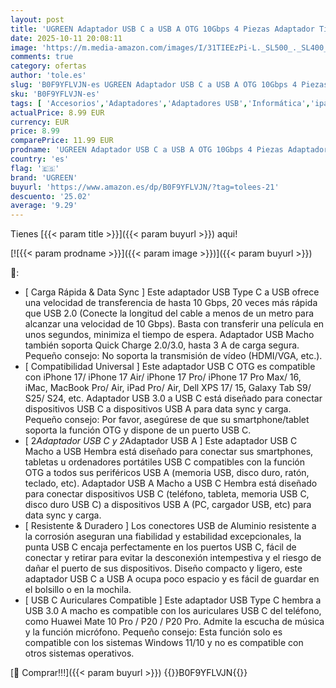 ```yaml
---
layout: post
title: 'UGREEN Adaptador USB C a USB A OTG 10Gbps 4 Piezas Adaptador Tipo A a Tipo C Carga Rápida Data Sync Compatible con iPhone 17 Pro MAX Air MacBook Air iPad Galaxy S25'
date: 2025-10-11 20:08:11
image: 'https://m.media-amazon.com/images/I/31TIEEzPi-L._SL500_._SL400_.jpg'
comments: true
category: ofertas
author: 'tole.es'
slug: 'B0F9YFLVJN-es UGREEN Adaptador USB C a USB A OTG 10Gbps 4 Piezas...'
sku: 'B0F9YFLVJN-es'
tags: [ 'Accesorios','Adaptadores','Adaptadores USB','Informática','ipad','iphone','ugreen','🇪🇸', ]
actualPrice: 8.99 EUR
currency: EUR
price: 8.99
comparePrice: 11.99 EUR
prodname: 'UGREEN Adaptador USB C a USB A OTG 10Gbps 4 Piezas Adaptador Tipo A a Tipo C Carga Rápida Data Sync Compatible con iPhone 17 Pro MAX Air MacBook Air iPad Galaxy S25'
country: 'es'
flag: '🇪🇸'
brand: 'UGREEN'
buyurl: 'https://www.amazon.es/dp/B0F9YFLVJN/?tag=tolees-21'
descuento: '25.02'
average: '9.29'
---
```


Tienes [{{< param title >}}]({{< param buyurl >}}) aqui!

[![{{< param prodname >}}]({{< param image >}})]({{< param buyurl >}})

🔎:

- [ Carga Rápida & Data Sync ] Este adaptador USB Type C a USB ofrece una velocidad de transferencia de hasta 10 Gbps, 20 veces más rápida que USB 2.0 (Conecte la longitud del cable a menos de un metro para alcanzar una velocidad de 10 Gbps). Basta con transferir una película en unos segundos, minimiza el tiempo de espera. Adaptador USB Macho también soporta Quick Charge 2.0/3.0, hasta 3 A de carga segura. Pequeño consejo: No soporta la transmisión de vídeo (HDMI/VGA, etc.).
- [ Compatibilidad Universal ] Este adaptador USB C OTG es compatible con iPhone 17/ iPhone 17 Air/ iPhone 17 Pro/ iPhone 17 Pro Max/ 16, iMac, MacBook Pro/ Air, iPad Pro/ Air, Dell XPS 17/ 15, Galaxy Tab S9/ S25/ S24, etc. Adaptador USB 3.0 a USB C está diseñado para conectar dispositivos USB C a dispositivos USB A para data sync y carga. Pequeño consejo: Por favor, asegúrese de que su smartphone/tablet soporta la función OTG y dispone de un puerto USB C.
- [ 2*Adaptador USB C y 2*Adaptador USB A ] Este adaptador USB C Macho a USB Hembra está diseñado para conectar sus smartphones, tabletas u ordenadores portátiles USB C compatibles con la función OTG a todos sus periféricos USB A (memoria USB, disco duro, ratón, teclado, etc). Adaptador USB A Macho a USB C Hembra está diseñado para conectar dispositivos USB C (teléfono, tableta, memoria USB C, disco duro USB C) a dispositivos USB A (PC, cargador USB, etc) para data sync y carga.
- [ Resistente & Duradero ] Los conectores USB de Aluminio resistente a la corrosión aseguran una fiabilidad y estabilidad excepcionales, la punta USB C encaja perfectamente en los puertos USB C, fácil de conectar y retirar para evitar la desconexión intempestiva y el riesgo de dañar el puerto de sus dispositivos. Diseño compacto y ligero, este adaptador USB C a USB A ocupa poco espacio y es fácil de guardar en el bolsillo o en la mochila.
- [ USB C Auriculares Compatible ] Este adaptador USB Type C hembra a USB 3.0 A macho es compatible con los auriculares USB C del teléfono, como Huawei Mate 10 Pro / P20 / P20 Pro. Admite la escucha de música y la función micrófono. Pequeño consejo: Esta función solo es compatible con los sistemas Windows 11/10 y no es compatible con otros sistemas operativos.

[🛒 Comprar!!!]({{< param buyurl >}})
{{<world>}}B0F9YFLVJN{{</world>}}

